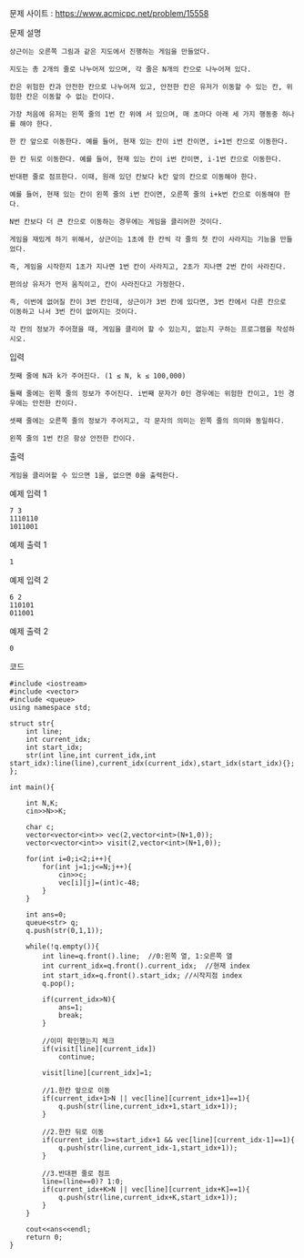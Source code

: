 문제 사이트 : https://www.acmicpc.net/problem/15558

문제 설명

    상근이는 오른쪽 그림과 같은 지도에서 진행하는 게임을 만들었다.

    지도는 총 2개의 줄로 나누어져 있으며, 각 줄은 N개의 칸으로 나누어져 있다.
    
    칸은 위험한 칸과 안전한 칸으로 나누어져 있고, 안전한 칸은 유저가 이동할 수 있는 칸, 위험한 칸은 이동할 수 없는 칸이다.

    가장 처음에 유저는 왼쪽 줄의 1번 칸 위에 서 있으며, 매 초마다 아래 세 가지 행동중 하나를 해야 한다.

    한 칸 앞으로 이동한다. 예를 들어, 현재 있는 칸이 i번 칸이면, i+1번 칸으로 이동한다.
    
    한 칸 뒤로 이동한다. 예를 들어, 현재 있는 칸이 i번 칸이면, i-1번 칸으로 이동한다.
    
    반대편 줄로 점프한다. 이때, 원래 있던 칸보다 k칸 앞의 칸으로 이동해야 한다.
    
    예를 들어, 현재 있는 칸이 왼쪽 줄의 i번 칸이면, 오른쪽 줄의 i+k번 칸으로 이동해야 한다.
    
    N번 칸보다 더 큰 칸으로 이동하는 경우에는 게임을 클리어한 것이다.

    게임을 재밌게 하기 위해서, 상근이는 1초에 한 칸씩 각 줄의 첫 칸이 사라지는 기능을 만들었다.
    
    즉, 게임을 시작한지 1초가 지나면 1번 칸이 사라지고, 2초가 지나면 2번 칸이 사라진다. 
    
    편의상 유저가 먼저 움직이고, 칸이 사라진다고 가정한다. 
    
    즉, 이번에 없어질 칸이 3번 칸인데, 상근이가 3번 칸에 있다면, 3번 칸에서 다른 칸으로 이동하고 나서 3번 칸이 없어지는 것이다.

    각 칸의 정보가 주어졌을 때, 게임을 클리어 할 수 있는지, 없는지 구하는 프로그램을 작성하시오.

입력

    첫째 줄에 N과 k가 주어진다. (1 ≤ N, k ≤ 100,000)

    둘째 줄에는 왼쪽 줄의 정보가 주어진다. i번째 문자가 0인 경우에는 위험한 칸이고, 1인 경우에는 안전한 칸이다. 
    
    셋째 줄에는 오른쪽 줄의 정보가 주어지고, 각 문자의 의미는 왼쪽 줄의 의미와 동일하다.

    왼쪽 줄의 1번 칸은 항상 안전한 칸이다.

출력

    게임을 클리어할 수 있으면 1을, 없으면 0을 출력한다.

예제 입력 1 

    7 3
    1110110
    1011001

예제 출력 1 

    1

예제 입력 2 

    6 2
    110101
    011001

예제 출력 2 

    0
    
코드

    #include <iostream>
    #include <vector>
    #include <queue>
    using namespace std;

    struct str{
        int line;
        int current_idx;
        int start_idx;
        str(int line,int current_idx,int start_idx):line(line),current_idx(current_idx),start_idx(start_idx){};
    };

    int main(){

        int N,K;
        cin>>N>>K;

        char c;
        vector<vector<int>> vec(2,vector<int>(N+1,0));
        vector<vector<int>> visit(2,vector<int>(N+1,0));

        for(int i=0;i<2;i++){
            for(int j=1;j<=N;j++){
                cin>>c;
                vec[i][j]=(int)c-48;
            }
        }

        int ans=0;
        queue<str> q;
        q.push(str(0,1,1));

        while(!q.empty()){
            int line=q.front().line;  //0:왼쪽 열, 1:오른쪽 열
            int current_idx=q.front().current_idx;  //현재 index
            int start_idx=q.front().start_idx; //시작지점 index
            q.pop();

            if(current_idx>N){
                ans=1;
                break;
            }

            //이미 확인했는지 체크
            if(visit[line][current_idx])
                continue;

            visit[line][current_idx]=1;

            //1.한칸 앞으로 이동
            if(current_idx+1>N || vec[line][current_idx+1]==1){
                q.push(str(line,current_idx+1,start_idx+1));
            }

            //2.한칸 뒤로 이동
            if(current_idx-1>=start_idx+1 && vec[line][current_idx-1]==1){
                q.push(str(line,current_idx-1,start_idx+1));
            }

            //3.반대편 줄로 점프
            line=(line==0)? 1:0;
            if(current_idx+K>N || vec[line][current_idx+K]==1){
                q.push(str(line,current_idx+K,start_idx+1));
            }
        }

        cout<<ans<<endl;
        return 0;
    }
